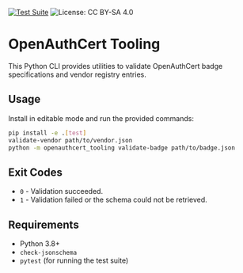 [![Test Suite](https://github.com/openauthcert/tooling/actions/workflows/test.yml/badge.svg)](https://github.com/openauthcert/tooling/actions/workflows/test.yml)
![License: CC BY-SA 4.0](https://img.shields.io/badge/License-CC%20BY--SA%204.0-lightgrey.svg)

# OpenAuthCert Tooling

This Python CLI provides utilities to validate OpenAuthCert badge specifications and vendor registry entries.

## Usage

Install in editable mode and run the provided commands:

```bash
pip install -e .[test]
validate-vendor path/to/vendor.json
python -m openauthcert_tooling validate-badge path/to/badge.json
```

## Exit Codes

- `0` - Validation succeeded.
- `1` - Validation failed or the schema could not be retrieved.

## Requirements

- Python 3.8+
- `check-jsonschema`
- `pytest` (for running the test suite)

